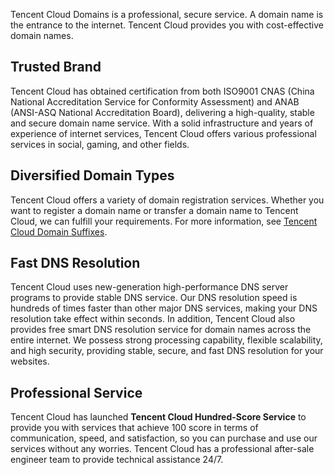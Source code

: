 ﻿

Tencent Cloud Domains is a professional, secure service. A domain name is the entrance to the internet. Tencent Cloud provides you with cost-effective domain names.

## Trusted Brand
Tencent Cloud has obtained certification from both ISO9001 CNAS (China National Accreditation Service for Conformity Assessment) and ANAB (ANSI-ASQ National Accreditation Board), delivering a high-quality, stable and secure domain name service.
With a solid infrastructure and years of experience of internet services, Tencent Cloud offers various professional services in social, gaming, and other fields.

## Diversified Domain Types
Tencent Cloud offers a variety of domain registration services. Whether you want to register a domain name or transfer a domain name to Tencent Cloud, we can fulfill your requirements. For more information, see [Tencent Cloud Domain Suffixes](link).

## Fast DNS Resolution
Tencent Cloud uses new-generation high-performance DNS server programs to provide stable DNS service. Our DNS resolution speed is hundreds of times faster than other major DNS services, making your DNS resolution take effect within seconds. In addition, Tencent Cloud also provides free smart DNS resolution service for domain names across the entire internet. We possess strong processing capability, flexible scalability, and high security, providing stable, secure, and fast DNS resolution for your websites.

## Professional Service
Tencent Cloud has launched **Tencent Cloud Hundred-Score Service** to provide you with services that achieve 100 score in terms of communication, speed, and satisfaction, so you can purchase and use our services without any worries.
Tencent Cloud has a professional after-sale engineer team to provide technical assistance 24/7.










